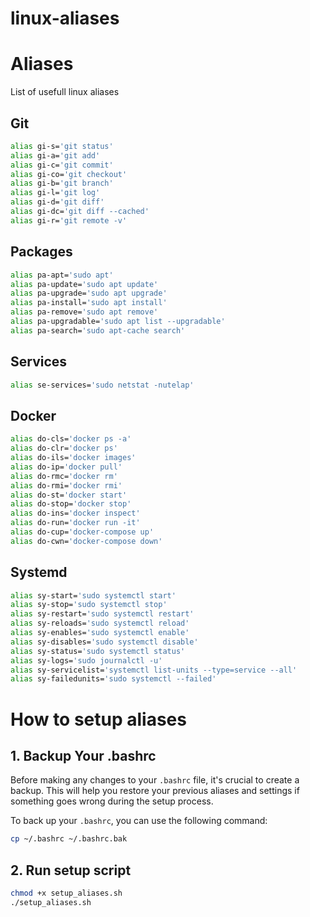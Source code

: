 # linux-aliases

# Aliases

List of usefull linux aliases

## Git

```bash
alias gi-s='git status'
alias gi-a='git add'
alias gi-c='git commit'
alias gi-co='git checkout'
alias gi-b='git branch'
alias gi-l='git log'
alias gi-d='git diff'
alias gi-dc='git diff --cached'
alias gi-r='git remote -v'
```

## Packages

```bash
alias pa-apt='sudo apt'
alias pa-update='sudo apt update'
alias pa-upgrade='sudo apt upgrade'
alias pa-install='sudo apt install'
alias pa-remove='sudo apt remove'
alias pa-upgradable='sudo apt list --upgradable'
alias pa-search='sudo apt-cache search'
```

## Services

```bash
alias se-services='sudo netstat -nutelap'
```

## Docker

```bash
alias do-cls='docker ps -a'
alias do-clr='docker ps'
alias do-ils='docker images'
alias do-ip='docker pull'
alias do-rmc='docker rm'
alias do-rmi='docker rmi'
alias do-st='docker start'
alias do-stop='docker stop'
alias do-ins='docker inspect'
alias do-run='docker run -it'
alias do-cup='docker-compose up'
alias do-cwn='docker-compose down'
```

## Systemd

```bash
alias sy-start='sudo systemctl start'
alias sy-stop='sudo systemctl stop'
alias sy-restart='sudo systemctl restart'
alias sy-reloads='sudo systemctl reload'
alias sy-enables='sudo systemctl enable'
alias sy-disables='sudo systemctl disable'
alias sy-status='sudo systemctl status'
alias sy-logs='sudo journalctl -u'
alias sy-servicelist='systemctl list-units --type=service --all'
alias sy-failedunits='sudo systemctl --failed'
```

# How to setup aliases

## 1. Backup Your .bashrc

Before making any changes to your `.bashrc` file, it's crucial to create a backup. This will help you restore your previous aliases and settings if something goes wrong during the setup process.

To back up your `.bashrc`, you can use the following command:

```bash
cp ~/.bashrc ~/.bashrc.bak
```

## 2. Run setup script

```bash
chmod +x setup_aliases.sh
./setup_aliases.sh
```


